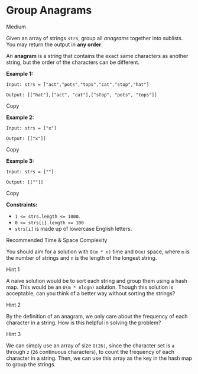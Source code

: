 Group Anagrams
==============

Medium

Given an array of strings `strs`, group all _anagrams_ together into sublists. You may return the output in **any order**.

An **anagram** is a string that contains the exact same characters as another string, but the order of the characters can be different.

**Example 1:**

    Input: strs = ["act","pots","tops","cat","stop","hat"]
    
    Output: [["hat"],["act", "cat"],["stop", "pots", "tops"]]
    

Copy

**Example 2:**

    Input: strs = ["x"]
    
    Output: [["x"]]
    

Copy

**Example 3:**

    Input: strs = [""]
    
    Output: [[""]]
    

Copy

**Constraints:**

* `1 <= strs.length <= 1000`.
* `0 <= strs[i].length <= 100`
* `strs[i]` is made up of lowercase English letters.

Recommended Time & Space Complexity

You should aim for a solution with `O(m * n)` time and `O(m)` space, where `m` is the number of strings and `n` is the length of the longest string.

Hint 1

A naive solution would be to sort each string and group them using a hash map. This would be an `O(m * nlogn)` solution. Though this solution is acceptable, can you think of a better way without sorting the strings?

Hint 2

By the definition of an anagram, we only care about the frequency of each character in a string. How is this helpful in solving the problem?

Hint 3

We can simply use an array of size `O(26)`, since the character set is `a` through `z` (`26` continuous characters), to count the frequency of each character in a string. Then, we can use this array as the key in the hash map to group the strings.

